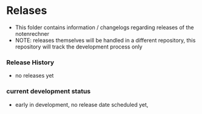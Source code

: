 # Relases
- This folder contains information / changelogs regarding releases of the notenrechner
- NOTE: releases themselves will be handled in a different repository, this repository will track the development process only

### Release History
- no releases yet

### current development status
- early in development, no release date scheduled yet, 
